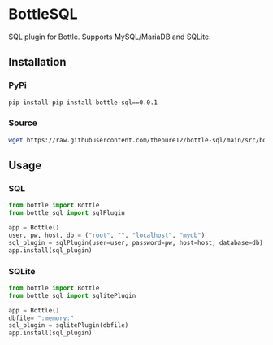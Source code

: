 # BottleSQL
SQL plugin for Bottle. Supports MySQL/MariaDB and SQLite.

## Installation
### PyPi
``` bash
pip install pip install bottle-sql==0.0.1
```
### Source
```bash
wget https://raw.githubusercontent.com/thepure12/bottle-sql/main/src/bottle_sql/bottle_sql.py
```

## Usage
### SQL
```python
from bottle import Bottle
from bottle_sql import sqlPlugin

app = Bottle()
user, pw, host, db = ("root", "", "localhost", "mydb")
sql_plugin = sqlPlugin(user=user, password=pw, host=host, database=db)
app.install(sql_plugin)
```

### SQLite
```python
from bottle import Bottle
from bottle_sql import sqlitePlugin

app = Bottle()
dbfile= ":memory:"
sql_plugin = sqlitePlugin(dbfile)
app.install(sql_plugin)
```
